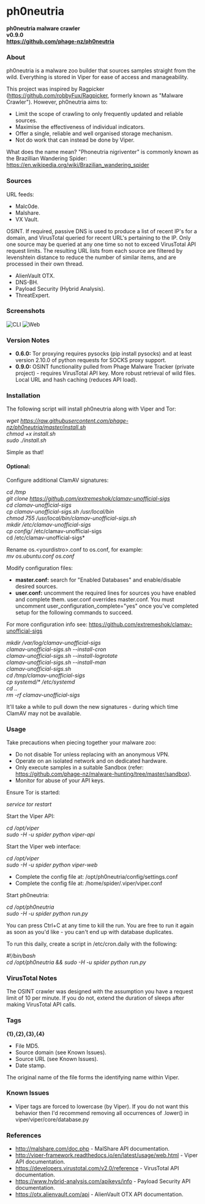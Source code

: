 # ph0neutria #
**ph0neutria malware crawler  
v0.9.0  
https://github.com/phage-nz/ph0neutria**

### About ###
ph0neutria is a malware zoo builder that sources samples straight from the wild. Everything is stored in Viper for ease of access and manageability.  

This project was inspired by Ragpicker (https://github.com/robbyFux/Ragpicker, formerly known as "Malware Crawler"). However, ph0neutria aims to:
- Limit the scope of crawling to only frequently updated and reliable sources.
- Maximise the effectiveness of individual indicators.
- Offer a single, reliable and well organised storage mechanism.
- Not do work that can instead be done by Viper.

What does the name mean? "Phoneutria nigriventer" is commonly known as the Brazillian Wandering Spider: https://en.wikipedia.org/wiki/Brazilian_wandering_spider


### Sources ###
URL feeds:
- Malc0de.  
- Malshare.  
- VX Vault.  

OSINT. If required, passive DNS is used to produce a list of recent IP's for a domain, and VirusTotal queried for recent URL's pertaining to the IP. Only one source may be queried at any one time so not to exceed VirusTotal API request limits. The resulting URL lists from each source are filtered by levenshtein distance to reduce the number of similar items, and are processed in their own thread.
- AlienVault OTX.
- DNS-BH.
- Payload Security (Hybrid Analysis).
- ThreatExpert.

### Screenshots ###
![CLI](http://iforce.co.nz/i/yoxgsguf.cof.png "CLI")
![Web](http://iforce.co.nz/i/dws1yb4z.zx4.png "Web")


### Version Notes ###
- **0.6.0:** Tor proxying requires pysocks (pip install pysocks) and at least version 2.10.0 of python requests for SOCKS proxy support.
- **0.9.0:** OSINT functionality pulled from Phage Malware Tracker (private project) - requires VirusTotal API key. More robust retrieval of wild files. Local URL and hash caching (reduces API load).


### Installation ###
The following script will install ph0neutria along with Viper and Tor:  

*wget https://raw.githubusercontent.com/phage-nz/ph0neutria/master/install.sh  
chmod +x install.sh  
sudo ./install.sh*  

Simple as that!

#### Optional: ####
Configure additional ClamAV signatures:  

*cd /tmp  
git clone https://github.com/extremeshok/clamav-unofficial-sigs  
cd clamav-unofficial-sigs  
cp clamav-unofficial-sigs.sh /usr/local/bin  
chmod 755 /usr/local/bin/clamav-unofficial-sigs.sh  
mkdir /etc/clamav-unofficial-sigs  
cp config/* /etc/clamav-unofficial-sigs  
cd /etc/clamav-unofficial-sigs*  

Rename os.\<yourdistro\>.conf to os.conf, for example:  
*mv os.ubuntu.conf os.conf*  

Modify configuration files:  
- **master.conf:** search for "Enabled Databases" and enable/disable desired sources.  
- **user.conf:** uncomment the required lines for sources you have enabled and complete them. user.conf overrides master.conf. You must uncomment user_configuration_complete="yes" once you've completed setup for the following commands to succeed.  

For more configuration info see: https://github.com/extremeshok/clamav-unofficial-sigs  

*mkdir /var/log/clamav-unofficial-sigs  
clamav-unofficial-sigs.sh --install-cron  
clamav-unofficial-sigs.sh --install-logrotate  
clamav-unofficial-sigs.sh --install-man  
clamav-unofficial-sigs.sh  
cd /tmp/clamav-unofficial-sigs  
cp systemd/\* /etc/systemd  
cd ..  
rm -rf clamav-unofficial-sigs*  

It'll take a while to pull down the new signatures - during which time ClamAV may not be available.


### Usage ###
Take precautions when piecing together your malware zoo:  
- Do not disable Tor unless replacing with an anonymous VPN.
- Operate on an isolated network and on dedicated hardware.
- Only execute samples in a suitable Sandbox (refer: https://github.com/phage-nz/malware-hunting/tree/master/sandbox).
- Monitor for abuse of your API keys.

Ensure Tor is started:  

*service tor restart*  

Start the Viper API:  

*cd /opt/viper  
sudo -H -u spider python viper-api*  

Start the Viper web interface:  

*cd /opt/viper  
sudo -H -u spider python viper-web*  

- Complete the config file at: /opt/ph0neutria/config/settings.conf  
- Complete the config file at: /home/spider/.viper/viper.conf

Start ph0neutria:  

*cd /opt/ph0neutria  
sudo -H -u spider python run.py*

You can press Ctrl+C at any time to kill the run. You are free to run it again as soon as you'd like - you can't end up with database duplicates.

To run this daily, create a script in /etc/cron.daily with the following:  

*#!/bin/bash  
cd /opt/ph0neutria && sudo -H -u spider python run.py*


### VirusTotal Notes ###
The OSINT crawler was designed with the assumption you have a request limit of 10 per minute. If you do not, extend the duration of sleeps after making VirusTotal API calls.


### Tags ###
**{1},{2},{3},{4}**  

- File MD5.
- Source domain (see Known Issues).
- Source URL (see Known Issues).
- Date stamp.

The original name of the file forms the identifying name within Viper.


### Known Issues ###
- Viper tags are forced to lowercase (by Viper). If you do not want this behavior then I'd recommend removing all occurrences of .lower() in viper/viper/core/database.py


### References ###
- http://malshare.com/doc.php - MalShare API documentation.
- http://viper-framework.readthedocs.io/en/latest/usage/web.html - Viper API documentation.
- https://developers.virustotal.com/v2.0/reference - VirusTotal API documentation.
- https://www.hybrid-analysis.com/apikeys/info - Payload Security API documentation.
- https://otx.alienvault.com/api - AlienVault OTX API documentation.
